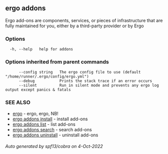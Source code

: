 ## ergo addons

Ergo add-ons are components, services, or pieces of infrastructure that are fully maintained for you, either by a third-party provider or by Ergo

### Options

```
  -h, --help   help for addons
```

### Options inherited from parent commands

```
      --config string   The ergo config file to use (default "/home/runner/.ergo/config/ergo.yml")
      --debug           Prints the stack trace if an error occurs
      --silent          Run in silent mode and prevents any ergo log output except panics & fatals
```

### SEE ALSO

* [ergo](ergo.md)	 - ergo, ergo, NB!
* [ergo addons install](ergo_addons_install.md)	 - install add-ons
* [ergo addons list](ergo_addons_list.md)	 - list add-ons
* [ergo addons search](ergo_addons_search.md)	 - search add-ons
* [ergo addons uninstall](ergo_addons_uninstall.md)	 - uninstall add-ons

###### Auto generated by spf13/cobra on 4-Oct-2022

